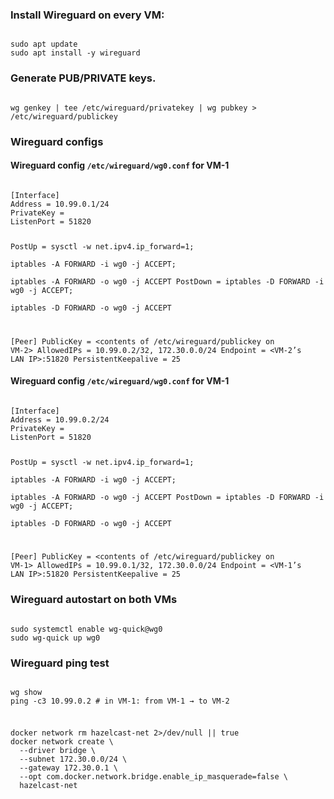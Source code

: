 ### Install Wireguard on every VM:
<code>
sudo apt update
sudo apt install -y wireguard
</code>

### Generate PUB/PRIVATE keys.
<code>
wg genkey | tee /etc/wireguard/privatekey | wg pubkey > /etc/wireguard/publickey
</code>

### Wireguard configs
#### Wireguard config `/etc/wireguard/wg0.conf` for VM-1
<code>
[Interface]
Address = 10.99.0.1/24
PrivateKey = <contents of /etc/wireguard/privatekey on VM-1>
ListenPort = 51820

PostUp   = sysctl -w net.ipv4.ip_forward=1; \
           iptables -A FORWARD -i wg0 -j ACCEPT; \
           iptables -A FORWARD -o wg0 -j ACCEPT
PostDown = iptables -D FORWARD -i wg0 -j ACCEPT; \
           iptables -D FORWARD -o wg0 -j ACCEPT

[Peer]
PublicKey         = <contents of /etc/wireguard/publickey on VM-2>
AllowedIPs        = 10.99.0.2/32, 172.30.0.0/24
Endpoint          = <VM-2’s LAN IP>:51820
PersistentKeepalive = 25
</code>

#### Wireguard config `/etc/wireguard/wg0.conf` for VM-1
<code>
[Interface]
Address = 10.99.0.2/24
PrivateKey = <contents of /etc/wireguard/privatekey on VM-2>
ListenPort = 51820

PostUp   = sysctl -w net.ipv4.ip_forward=1; \
           iptables -A FORWARD -i wg0 -j ACCEPT; \
           iptables -A FORWARD -o wg0 -j ACCEPT
PostDown = iptables -D FORWARD -i wg0 -j ACCEPT; \
           iptables -D FORWARD -o wg0 -j ACCEPT

[Peer]
PublicKey         = <contents of /etc/wireguard/publickey on VM-1>
AllowedIPs        = 10.99.0.1/32, 172.30.0.0/24
Endpoint          = <VM-1’s LAN IP>:51820
PersistentKeepalive = 25
</code>

### Wireguard autostart on both VMs
<code>
sudo systemctl enable wg-quick@wg0
sudo wg-quick up wg0
</code>

### Wireguard ping test
<code>
wg show
ping -c3 10.99.0.2 # in VM-1: from VM-1 → to VM-2
</code>

### 
<code>
docker network rm hazelcast-net 2>/dev/null || true
docker network create \
  --driver bridge \
  --subnet 172.30.0.0/24 \
  --gateway 172.30.0.1 \
  --opt com.docker.network.bridge.enable_ip_masquerade=false \
  hazelcast-net
</code>
